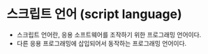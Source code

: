 # 스크립트 언어 (script language)
- 스크립트 언어란, 응용 소프트웨어를 조작하기 위한 프로그래밍 언어이다.
- 다른 응용 프로그래밍에 삽입되어서 동작하는 프로그래밍 언어이다.